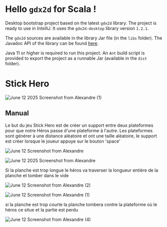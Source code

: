 # Hello `gdx2d` for Scala !


Desktop bootstrap project based on the latest `gdx2d` library. The project is ready to use in _IntelliJ_. It uses the `gdx2d-desktop` library version `1.2.1`.

The `gdx2d` sources are available in the library Jar file (in the `libs` folder). The Javadoc API of the library can be found [here](https://hevs-isi.github.io/gdx2d/javadoc/).

Java 11 or higher is required to run this project. An `Ant` build script is provided to export the project as a runnable Jar (available in the `dist` folder).

# Stick Hero

![June 12 2025 Screenshot from Alexandre (1)](https://github.com/user-attachments/assets/d1dfa72d-2b6d-4a3e-971c-51cd605daefc)


## Manual 

Le but du jeu Stick Hero est de créer un support entre deux plateformes pour que notre Héros passe d'une plateforme à l'autre. Les plateformes sont générer à une distance aléatoire et ont une taille aléatoire, le support est créer lorsque le joueur appuye sur le bouton 'space' 

![June 12 Screenshot from Alexandre](https://github.com/user-attachments/assets/2419afdd-ae12-4d0a-aa42-c81ec9d06a7c)


![June 12 2025 Screenshot from Alexandre](https://github.com/user-attachments/assets/b9053f7c-e5ce-4757-8d0b-c55ee75d4281)


Si la planche est trop longue le héros va traverser la longueur entière de la planche et tomber dans le vide

![June 12 Screenshot from Alexandre (2)](https://github.com/user-attachments/assets/b57cc164-f06e-4712-a5e7-746a18ce5bf2)

![June 12 Screenshot from Alexandre (1)](https://github.com/user-attachments/assets/c6c730dd-cd40-4385-89d2-89f68bcf6baf)


si la planche est trop courte la planche tombera contre la plateforme où le héros ce situe et la partie est perdu

![June 12 Screenshot from Alexandre (4)](https://github.com/user-attachments/assets/a517adb7-0e5a-4cea-b774-0379ec0e9525)

